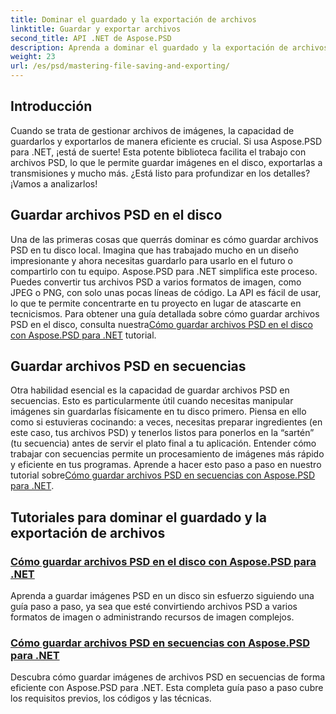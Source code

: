 ```yaml
---
title: Dominar el guardado y la exportación de archivos
linktitle: Guardar y exportar archivos
second_title: API .NET de Aspose.PSD
description: Aprenda a dominar el guardado y la exportación de archivos con los tutoriales de Aspose.PSD para .NET. Convierta archivos PSD fácilmente y administre recursos de imágenes complejos de manera eficiente.
weight: 23
url: /es/psd/mastering-file-saving-and-exporting/
---
```

## Introducción

Cuando se trata de gestionar archivos de imágenes, la capacidad de guardarlos y exportarlos de manera eficiente es crucial. Si usa Aspose.PSD para .NET, ¡está de suerte! Esta potente biblioteca facilita el trabajo con archivos PSD, lo que le permite guardar imágenes en el disco, exportarlas a transmisiones y mucho más. ¿Está listo para profundizar en los detalles? ¡Vamos a analizarlos!

## Guardar archivos PSD en el disco

 Una de las primeras cosas que querrás dominar es cómo guardar archivos PSD en tu disco local. Imagina que has trabajado mucho en un diseño impresionante y ahora necesitas guardarlo para usarlo en el futuro o compartirlo con tu equipo. Aspose.PSD para .NET simplifica este proceso. Puedes convertir tus archivos PSD a varios formatos de imagen, como JPEG o PNG, con solo unas pocas líneas de código. La API es fácil de usar, lo que te permite concentrarte en tu proyecto en lugar de atascarte en tecnicismos. Para obtener una guía detallada sobre cómo guardar archivos PSD en el disco, consulta nuestra[Cómo guardar archivos PSD en el disco con Aspose.PSD para .NET](./saving-psd-files-to-disk/) tutorial.

## Guardar archivos PSD en secuencias

 Otra habilidad esencial es la capacidad de guardar archivos PSD en secuencias. Esto es particularmente útil cuando necesitas manipular imágenes sin guardarlas físicamente en tu disco primero. Piensa en ello como si estuvieras cocinando: a veces, necesitas preparar ingredientes (en este caso, tus archivos PSD) y tenerlos listos para ponerlos en la “sartén” (tu secuencia) antes de servir el plato final a tu aplicación. Entender cómo trabajar con secuencias permite un procesamiento de imágenes más rápido y eficiente en tus programas. Aprende a hacer esto paso a paso en nuestro tutorial sobre[Cómo guardar archivos PSD en secuencias con Aspose.PSD para .NET](./saving-psd-files-to-streams/).

## Tutoriales para dominar el guardado y la exportación de archivos
### [Cómo guardar archivos PSD en el disco con Aspose.PSD para .NET](./saving-psd-files-to-disk/)
Aprenda a guardar imágenes PSD en un disco sin esfuerzo siguiendo una guía paso a paso, ya sea que esté convirtiendo archivos PSD a varios formatos de imagen o administrando recursos de imagen complejos.
### [Cómo guardar archivos PSD en secuencias con Aspose.PSD para .NET](./saving-psd-files-to-streams/)
Descubra cómo guardar imágenes de archivos PSD en secuencias de forma eficiente con Aspose.PSD para .NET. Esta completa guía paso a paso cubre los requisitos previos, los códigos y las técnicas.